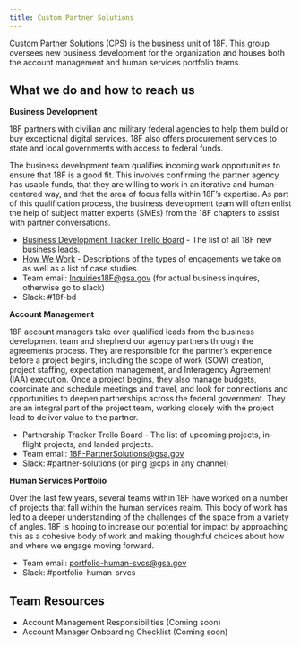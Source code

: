 ```yaml
---
title: Custom Partner Solutions
---
```


Custom Partner Solutions (CPS) is the business unit of 18F. This group oversees new business development for the organization and houses both the account management and human services portfolio teams.

## What we do and how to reach us 

**Business Development**

18F partners with civilian and military federal agencies to help them build or buy exceptional digital services. 18F also offers procurement services to state and local governments with access to federal funds.

The business development team qualifies incoming work opportunities to ensure that 18F is a good fit. This involves confirming the partner agency has usable funds, that they are willing to work in an iterative and human-centered way, and that the area of focus falls within 18F’s expertise. As part of this qualification process, the business development team will often enlist the help of subject matter experts (SMEs) from the 18F chapters to assist with partner conversations. 

- [Business Development Tracker Trello Board](https://trello.com/b/b1xsDX88/ap-relationship-tracker) - The list of all 18F new business leads.
- [How We Work](https://18f.gsa.gov/how-we-work/) - Descriptions of the types of engagements we take on as well as a list of case studies.
- Team email: Inquiries18F@gsa.gov (for actual business inquires, otherwise go to slack)
- Slack: #18f-bd


**Account Management**

18F account managers take over qualified leads from the business development team and shepherd our agency partners through the agreements process. They are responsible for the partner’s experience before a project begins, including the scope of work (SOW) creation, project staffing, expectation management, and Interagency Agreement (IAA) execution. Once a project begins, they also manage budgets, coordinate and schedule meetings and travel, and look for connections and opportunities to deepen partnerships across the federal government. They are an integral part of the project team, working closely with the project lead to deliver value to the partner.

- Partnership Tracker Trello Board - The list of upcoming projects, in-flight projects, and landed projects.
- Team email: 18F-PartnerSolutions@gsa.gov
- Slack: #partner-solutions (or ping @cps in any channel)


**Human Services Portfolio**

Over the last few years, several teams within 18F have worked on a number of projects that fall within the human services realm. This body of work has led to a deeper understanding of the challenges of the space from a variety of angles. 18F is hoping to increase our potential for impact by approaching this as a cohesive body of work and making thoughtful choices about how and where we engage moving forward.

- Team email: portfolio-human-svcs@gsa.gov
- Slack: #portfolio-human-srvcs

## Team Resources
- Account Management Responsibilities (Coming soon)
- Account Manager Onboarding Checklist (Coming soon)


